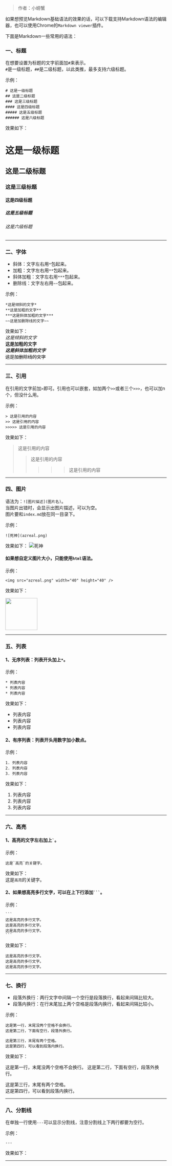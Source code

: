> 作者：小螃蟹

如果想预览Markdown基础语法的效果的话，可以下载支持Markdown语法的编辑器，也可以使用Chrome的`Markdown viewer`插件。

下面是Markdown一些常用的语法：

### 一、标题

在想要设置为标题的文字前面加`#`来表示。  
`#`是一级标题，`##`是二级标题，以此类推，最多支持六级标题。

示例：
```
# 这是一级标题
## 这是二级标题
### 这是三级标题
#### 这是四级标题
##### 这是五级标题
###### 这是六级标题
```

效果如下：
# 这是一级标题
## 这是二级标题
### 这是三级标题
#### 这是四级标题
##### 这是五级标题
###### 这是六级标题

------

### 二、字体
* 斜体：文字左右用`*`包起来。
* 加粗：文字左右用`**`包起来。
* 斜体加粗：文字左右用`***`包起来。
* 删除线：文字左右用`~~`包起来。


示例：
```
*这是倾斜的文字*
**这是加粗的文字**
***这是斜体加粗的文字***
~~这是加删除线的文字~~
```

效果如下：  
*这是倾斜的文字*  
**这是加粗的文字**  
***这是斜体加粗的文字***  
~~这是加删除线的文字~~

------

### 三、引用
在引用的文字前加`>`即可。引用也可以嵌套，如加两个`>>`或者三个`>>>`，也可以加n个，但没什么用。

示例：
```
> 这是引用的内容
>> 这是引用的内容
>>>>> 这是引用的内容
```

效果如下：
> 这是引用的内容
>> 这是引用的内容
>>>>> 这是引用的内容

------

### 四、图片

语法为：`![图片描述](图片名)`。  
当图片出错时，会显示出图片描述，可以为空。  
图片要和`index.md`放在同一目录下。  

示例：
```
![死神](azreal.png)
```

效果如下：
![死神](monster.png)


#### 如果想自定义图片大小，只能使用`html`语法。

示例：
```
<img src="azreal.png" width="40" height="40" />
```

效果如下：

<img src="monster.png" width="100" height="100" />

------

### 五、列表
#### 1、无序列表：列表开头加上`*`。

示例：
```
* 列表内容
* 列表内容
* 列表内容
```

效果如下：
* 列表内容
* 列表内容
* 列表内容

#### 2、有序列表：列表开头用数字加小数点。

示例：
```
1. 列表内容
2. 列表内容
3. 列表内容
```

效果如下：
1. 列表内容
2. 列表内容
3. 列表内容

------

### 六、高亮

#### 1、高亮的文字左右加上`` ` ``。

示例：
```
这是`高亮`的关键字。
```

效果如下：  
这是`高亮`的关键字。

#### 2、如果想高亮多行文字，可以在上下行添加```` ``` ````。

示例：
````
```
这是高亮的多行文字。
这是高亮的多行文字。
这是高亮的多行文字。
```
````

效果如下：  
```
这是高亮的多行文字。
这是高亮的多行文字。
这是高亮的多行文字。
```

------

### 七、换行

* 段落外换行：两行文字中间隔一个空行是段落换行，看起来间隔比较大。
* 段落内换行：在行末尾加上两个空格是段落内换行，看起来间隔比较小。

示例：
```
这是第一行，末尾没两个空格不会换行。
这是第二行，下面有空行，段落外换行。

这是第三行，末尾有两个空格。  
这是第四行，可以看到段落内换行。
```

效果如下：

这是第一行，末尾没两个空格不会换行。
这是第二行，下面有空行，段落外换行。

这是第三行，末尾有两个空格。  
这是第四行，可以看到段落内换行。

------

### 八、分割线

在单独一行使用`---`可以显示分割线，注意分割线上下两行都要为空行。

示例：
```
---
```

效果如下：

---

